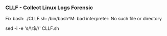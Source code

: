 ### CLLF - Collect Linux Logs Forensic
Fix bash: ./CLLF.sh: /bin/bash^M: bad interpreter: No such file or directory

sed -i -e 's/\r$//' CLLF.sh
